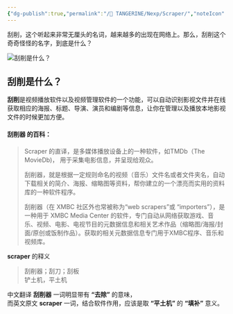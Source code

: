```yaml
---
{"dg-publish":true,"permalink":"/🍊 TANGERINE/Nexp/Scraper/","noteIcon":"stone","created":"2024-10-31T16:54:12.322+08:00","updated":"2024-11-06T16:47:55.845+08:00"}
---
```


刮削，这个听起来非常无厘头的名词，越来越多的出现在网络上。那么，刮削这个奇奇怪怪的名字，到底是什么？

![刮削是什么？](https://www.appinn.com/wp-content/uploads/2024/01/Appinn-feature-images-55.jpg "刮削是什么？ 1")

## 刮削是什么？

**刮削**是视频播放软件以及视频管理软件的一个功能，可以自动识别影视文件并在线获取相应的海报、标题、导演、演员和编剧等信息，让你在管理以及播放本地影视文件的时候更加方便。

#### **刮削器** 的百科：

> Scraper 的直译，是多媒体播放设备上的一种软件，如TMDb（The MovieDb)， 用于采集电影信息，并呈现给观众。
> 
> 刮削器，就是根据一定规则命名的视频（音乐）文件名或者文件夹名，自动下载相关的简介、海报、缩略图等资料，帮你建立的一个漂亮而实用的资料库的一种软件程序。
> 
> 刮削器（在 XMBC 社区外也常被称为“web scrapers”或 “importers”），是一种用于 XMBC Media Center 的软件，专门自动从网络获取游戏、音乐、视频、电影、电视节目的元数据信息和相关艺术作品（缩略图/海报/封面/原创或饭制作品）。获取的相关元数据信息专门用于XMBC程序、音乐和视频库。

**scraper** 的释义

> 刮削器；刮刀；刮板  
> 铲土机，平土机

中文翻译 **刮削器** 一词明显带有 **“去除”** 的意味，  
而英文原文 **scraper** 一词，结合软件作用，应该是取 **“平土机”** 的 **“填补”** 意义。